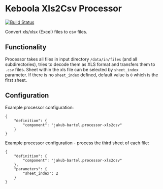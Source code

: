 # Keboola Xls2Csv Processor

[![Build Status](https://travis-ci.org/jakubbartel/keboola-xls2csv-processor.svg?branch=master)](https://travis-ci.org/jakubbartel/keboola-xls2csv-processor)

Convert xls/xlsx (Excel) files to csv files.

## Functionality

Processor takes all files in input directory `/data/in/files` (and all subdirectories), tries to decode them as XLS
format and transfers them to `.csv` files. Sheet within the xls file can be selected by `sheet_index` parameter.
If there is no `sheet_index` defined, default value is `0` which is the first sheet.

## Configuration

Example processor configuration:
```
{
    "definition": {
        "component": "jakub-bartel.processor-xls2csv"
    }
}
```

Example processor configuration - process the third sheet of each file:
```
{
    "definition": {
        "component": "jakub-bartel.processor-xls2csv"
    },
    "parameters": {
        "sheet_index": 2
    }
}
```

